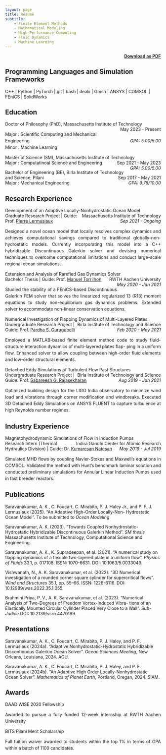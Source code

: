 ```yaml
---
layout: page
title: Résumé
subtitle:
    - Finite Element Methods
    - Mathematical Modeling
    - High-Performance Computing
    - Fluid Dynamics
    - Machine Learning
---
```


<span style="float: right; "><a href="{{ '/assets/pdf/resume_saravanakumar.pdf' | prepend: site.baseurl }}"><strong><i class="fas fa-save"></i>     Download as PDF</strong></a> </span>
<br>

<h2><a>Programming Languages and Simulation Frameworks</a></h2>

<div class="justifytext">
  <span>C++</span>
  <span>|</span>
  <span>Python</span>
  <span>|</span>
  <span>PyTorch</span>
  <span>|</span>
  <span>git</span>
  <span>|</span>
  <span>bash</span>
  <span>|</span>
  <span>dealii</span>
  <span>|</span>
  <span>Gmsh</span>
  <span>|</span>
  <span>ANSYS</span>
  <span>|</span>
  <span>COMSOL</span>
  <span>|</span>
  <span>FEniCS</span>
  <span>|</span>
  <span>SolidWorks</span>
</div>

<h2><a>Education</a></h2>

<span class="boldtext"> Doctor of Philosophy (PhD), Massachusetts Institute of Technology </span> <span style="float: right; "><span class="boldtext">May 2023 - Present</span></span>  
<p style="line-height: 1.5;">Major : Scientific Computing and Mechanical Engineering<span style="float: right; "><i>GPA: 5.00/5.00</i></span><br>Minor : Machine Learning</p>
 
<span class="boldtext"> Master of Science (SM), Massachusetts Institute of Technology </span> <span style="float: right; "><span class="boldtext">Sep 2021 - May 2023</span></span>  
Major : Computatinoal Science and Engineering<span style="float: right; ">*GPA: 5.00/5.00*</span>  

<span class="boldtext">Bachelor of Engineering (BE), Birla Institute of Technology and Science, Pilani</span><span style="float: right; "><span class="boldtext">Sep 2017 - May 2021</span></span>  
Major : Mechanical Engineering<span style="float: right; ">*GPA: 9.78/10.00*</span>  

<h2><a>Research Experience</a></h2>

<span class="boldtext">Development of an Adaptive Locally-Nonhydrostatic Ocean Model</span><span style="float: right; "><span class="boldtext">Massachusetts Institute of Technology</span></span>  
Graduate Research Project | Guide: Prof. [Pierre Lermusiaux](https://meche.mit.edu/people/faculty/pierrel@mit.edu)<span style="float: right; ">*Sep 2021 - Ongoing*</span>

<p style="line-height: 1.5; text-align: justify">Designed a novel ocean model that locally resolves complex dynamics and achieves computational savings compared to traditional globally-non-hydrostatic models. Currently incorporating this model into a C++ hybridizable Discontinuous Galerkin solver and devising numerical techniques to overcome computational limitations and conduct large-scale regional ocean simulations.</p>

<span class="boldtext">Extension and Analysis of Rarefied Gas Dynamics Solver</span><span style="float: right; "><span class="boldtext">RWTH Aachen University</span></span>  
Bachelor Thesis | Guide: Prof. [Manuel Torrilhon](https://www.acom.rwth-aachen.de/the-lab/team-people/name:manuel_torrilhon)<span style="float: right; ">*May 2020 - Jan 2021*</span>

<p style="line-height: 1.5; text-align: justify">Studied the stability of a FEniCS-based Discontinuous Galerkin FEM solver that solves the linearized regularized 13 (R13) moment equations to study non-equilibrium gas dynamics problems. Extended solver to accommodate non-linear conservation equations.</p>

<span class="boldtext">Numerical Investigation of Flapping Dynamics of Multi-Layered Plates</span><span style="float: right; "><span class="boldtext">Birla Institute of Technology and Science</span></span>  
Undergraduate Research Project | Guide: Prof. [Pardha S. Gurugubelli](https://www.bits-pilani.ac.in/hyderabad/pardha-saradhi-gurugubelli-venkata/) <span style="float: right; ">*Feb 2020 - May 2021*</span>

<p style="line-height: 1.5; text-align: justify">Employed a MATLAB-based finite element method code to study fluid-structure interaction dynamics of multi-layered plates flap- ping in a uniform flow. Enhanced solver to allow coupling between high-order fluid elements and low-order structural elements.</p>

<span class="boldtext">Detached Eddy Simulations of Turbulent Flow Past Structures</span><span style="float: right; "><span class="boldtext">Birla Institute of Technology and Science</span></span>  
Undergraduate Research Project | Guide: Prof. [Sabareesh G. Rajasekharan](https://www.bits-pilani.ac.in/hyderabad/prof-sabareesh-geetha-rajasekharan/)<span style="float: right; ">*Aug 2019 - Jan 2021*</span>

<p style="line-height: 1.5; text-align: justify">Optimized building design for the LIGO India observatory to minimize wind load and vibrations through corner modification and windbreaks. Executed 3D Detached Eddy Simulations on ANSYS FLUENT to capture turbulence at high Reynolds number regimes.</p>

<h2><a>Industry Experience</a></h2>

<span class="boldtext">Magnetohydrodynamic Simulations of Flow in Induction Pumps</span><span style="float: right; "><span class="boldtext">Indira Gandhi Center for Atomic Research</span></span>  
Research Intern (Thermal Hydraulics Division) | Guide: Dr. [Kumaresan Natesan](https://www.researchgate.net/profile/Kumaresan-Natesan)<span style="float: right; ">*May 2019 - Jul 2019*</span>

<p style="line-height: 1.5; text-align: justify">Simulated MHD flows by coupling Navier-Stokes and Maxwell’s equations in COMSOL. Validated the method with Hunt’s benchmark laminar solution and conducted preliminary simulations for Annular Linear Induction Pumps used in fast breeder reactors.</p>

<h2><a>Publications</a></h2>

Saravanakumar, A. K., C. Foucart, C. Mirabito, P. J. Haley Jr., and P. F. J. Lermusiaux (2025). “An Adaptive High-Order Locally-Non- Hydrostatic Ocean Model”. To be submitted to <i>Ocean Modeling</i>

Saravanakumar, A. K. (2023). “Towards Coupled Nonhydrostatic-Hydrostatic Hybridizable Discontinuous Galerkin Method”. <i>SM thesis</i> Massachusetts Institute of Technology, Computational Science and Engineering.

Saravanakumar, A. K., K. Supradeepan, et al. (2021). “A numerical study on flapping dynamics of a flexible two-layered plate in a uniform flow”. <i>Physics of Fluids</i> 33.1, p. 017108. ISSN: 1070-6631. DOI: 10.1063/5.0033049.

Vishwanath, N., A. K. Saravanakumar, et al. (2022). “3D Numerical investigation of a rounded corner square cylinder for supercritical flows”. <i>Wind and Structures</i> 35.1, pp. 55–66. ISSN: 1226-6116. DOI: 10.12989/was.2022.35.1.055.

Brahmini Priya, P. V., A. K. Saravanakumar, et al. (2023). “Numerical Analysis of Two-Degrees of Freedom Vortex-Induced Vibra- tions of an Elastically Mounted Circular Cylinder Placed Very Close to a Wall”. <i>Sub-Judice</i> DOI: 10.2139/ssrn.4470199.

<h2><a>Presentations</a></h2>

Saravanakumar, A. K., C. Foucart, C. Mirabito, P. J. Haley, and P. F. Lermusiaux (2024a). “Adaptive Nonhydrostatic-Hydrostatic Hybridizable Discontinuous Galerkin Ocean Solver”. <i>Ocean Sciences Meeting</i>, New Orleans, Louisiana, 2024. AGU.

Saravanakumar, A. K., C. Foucart, C. Mirabito, P. J. Haley, and P. F. Lermusiaux (2024b). “An Adaptive High Order Locally-Nonhydrostatic Ocean Solver”. <i>Mathematics of Planet Earth</i>, Portland, Oregan, 2024. SIAM.

<h2><a>Awards</a></h2>

<span class="boldtext">DAAD WISE 2020 Fellowship</span>

<p style="line-height: 1.5; text-align: justify">Awarded to pursue a fully funded 12-week internship at RWTH Aachen University</p>

<span class="boldtext">BITS Pilani Merit Scholarship</span>

<p style="line-height: 1.5; text-align: justify">Full tuition waiver awarded to students within the top 1% in terms of GPA within a batch of 1100 candidates.</p>
